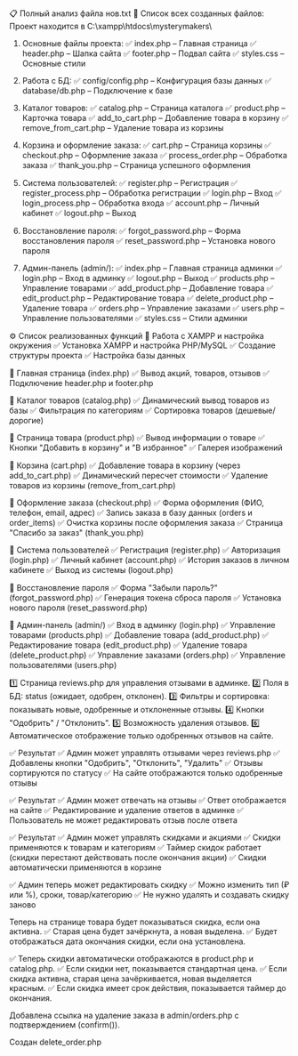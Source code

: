 📋 Полный анализ файла нов.txt
📂 Список всех созданных файлов:
Проект находится в C:\xampp\htdocs\mysterymakers\
1. Основные файлы проекта:
✅ index.php – Главная страница
✅ header.php – Шапка сайта
✅ footer.php – Подвал сайта
✅ styles.css – Основные стили

2. Работа с БД:
✅ config/config.php – Конфигурация базы данных
✅ database/db.php – Подключение к базе

3. Каталог товаров:
✅ catalog.php – Страница каталога
✅ product.php – Карточка товара
✅ add_to_cart.php – Добавление товара в корзину
✅ remove_from_cart.php – Удаление товара из корзины

4. Корзина и оформление заказа:
✅ cart.php – Страница корзины
✅ checkout.php – Оформление заказа
✅ process_order.php – Обработка заказа
✅ thank_you.php – Страница успешного оформления

5. Система пользователей:
✅ register.php – Регистрация
✅ register_process.php – Обработка регистрации
✅ login.php – Вход
✅ login_process.php – Обработка входа
✅ account.php – Личный кабинет
✅ logout.php – Выход

6. Восстановление пароля:
✅ forgot_password.php – Форма восстановления пароля
✅ reset_password.php – Установка нового пароля

7. Админ-панель (admin/):
✅ index.php – Главная страница админки
✅ login.php – Вход в админку
✅ logout.php – Выход
✅ products.php – Управление товарами
✅ add_product.php – Добавление товара
✅ edit_product.php – Редактирование товара
✅ delete_product.php – Удаление товара
✅ orders.php – Управление заказами
✅ users.php – Управление пользователями
✅ styles.css – Стили админки

⚙ Список реализованных функций
🔹 Работа с XAMPP и настройка окружения
✅ Установка XAMPP и настройка PHP/MySQL
✅ Создание структуры проекта
✅ Настройка базы данных

🔹 Главная страница (index.php)
✅ Вывод акций, товаров, отзывов
✅ Подключение header.php и footer.php

🔹 Каталог товаров (catalog.php)
✅ Динамический вывод товаров из базы
✅ Фильтрация по категориям
✅ Сортировка товаров (дешевые/дорогие)

🔹 Страница товара (product.php)
✅ Вывод информации о товаре
✅ Кнопки "Добавить в корзину" и "В избранное"
✅ Галерея изображений

🔹 Корзина (cart.php)
✅ Добавление товара в корзину (через add_to_cart.php)
✅ Динамический пересчет стоимости
✅ Удаление товаров из корзины (remove_from_cart.php)

🔹 Оформление заказа (checkout.php)
✅ Форма оформления (ФИО, телефон, email, адрес)
✅ Запись заказа в базу данных (orders и order_items)
✅ Очистка корзины после оформления заказа
✅ Страница "Спасибо за заказ" (thank_you.php)

🔹 Система пользователей
✅ Регистрация (register.php)
✅ Авторизация (login.php)
✅ Личный кабинет (account.php)
✅ История заказов в личном кабинете
✅ Выход из системы (logout.php)

🔹 Восстановление пароля
✅ Форма "Забыли пароль?" (forgot_password.php)
✅ Генерация токена сброса пароля
✅ Установка нового пароля (reset_password.php)

🔹 Админ-панель (admin/)
✅ Вход в админку (login.php)
✅ Управление товарами (products.php)
✅ Добавление товара (add_product.php)
✅ Редактирование товара (edit_product.php)
✅ Удаление товара (delete_product.php)
✅ Управление заказами (orders.php)
✅ Управление пользователями (users.php)


1️⃣ Страница reviews.php для управления отзывами в админке.
2️⃣ Поля в БД: status (ожидает, одобрен, отклонен).
3️⃣ Фильтры и сортировка: показывать новые, одобренные и отклоненные отзывы.
4️⃣ Кнопки "Одобрить" / "Отклонить".
5️⃣ Возможность удаления отзывов.
6️⃣ Автоматическое отображение только одобренных отзывов на сайте.

✅ Результат
✅ Админ может управлять отзывами через reviews.php
✅ Добавлены кнопки "Одобрить", "Отклонить", "Удалить"
✅ Отзывы сортируются по статусу
✅ На сайте отображаются только одобренные отзывы

✅ Результат
✅ Админ может отвечать на отзывы
✅ Ответ отображается на сайте
✅ Редактирование и удаление ответов в админке
✅ Пользователь не может редактировать отзыв после ответа

✅ Результат
✅ Админ может управлять скидками и акциями
✅ Скидки применяются к товарам и категориям
✅ Таймер скидок работает (скидки перестают действовать после окончания акции)
✅ Скидки автоматически применяются в корзине

✅ Админ теперь может редактировать скидку
✅ Можно изменить тип (₽ или %), сроки, товар/категорию
✅ Не нужно удалять и создавать скидку заново

Теперь на странице товара будет показываться скидка, если она активна.
✅ Старая цена будет зачёркнута, а новая выделена.
✅ Будет отображаться дата окончания скидки, если она установлена.

✅ Теперь скидки автоматически отображаются в product.php и catalog.php.
✅ Если скидки нет, показывается стандартная цена.
✅ Если скидка активна, старая цена зачёркивается, новая выделяется красным.
✅ Если скидка имеет срок действия, показывается таймер до окончания.

Добавлена ссылка на удаление заказа в admin/orders.php с подтверждением (confirm()).

Создан delete_order.php
